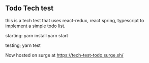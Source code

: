 ## Todo Tech test

this is a tech test that uses react-redux, react spring, typescript to implement a simple todo list.

starting:
yarn install
yarn start

testing;
yarn test

Now hosted on surge at 
https://tech-test-todo.surge.sh/
